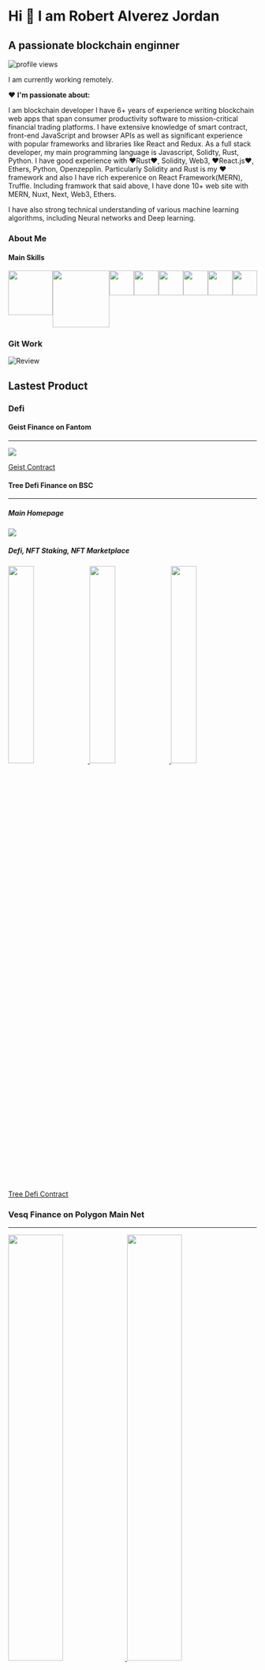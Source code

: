 # Hi 👋 I am Robert Alverez Jordan
## A passionate blockchain enginner
![profile views](./doc/profileview.svg)

I am currently working remotely.

❤️ **I'm passionate about:**

I am blockchain developer
 I have 6+ years of experience writing blockchain web apps that span consumer productivity software to mission-critical financial trading platforms. I have extensive knowledge of smart contract, front-end JavaScript and browser APIs as well as significant experience with popular frameworks and libraries like React and Redux. As a full stack developer, my main programming language is Javascript, Solidty, Rust, Python. I have good experience with ❤️Rust❤️, Solidity, Web3, ❤️React.js❤️, Ethers, Python, Openzepplin. Particularly Solidity and Rust is my ❤️ framework and also I have rich experenice on React Framework(MERN), Truffle. Including framwork that said above, I have done 10+ web site with MERN, Nuxt, Next, Web3, Ethers.

I have also strong technical understanding of various machine learning algorithms, including Neural networks and Deep learning.

### About Me
#### Main Skills
<div style='display: flex; '>
<img src='./doc/rust.png' width='90'>
<img src='./doc/solidity.png' width='115'>
<img src='./doc/web3.webp' width='50'>
<img src='./doc/react.svg' width='50'>
<img src='./doc/aws.svg' width='50'>
<img src='./doc/js.svg' width='50'>
<img src='./doc/mongodb.svg' width='50'>
<img src='./doc/mysql.svg' width='50'>
</div>


### Git Work
![Review](./doc/review.svg)

## Lastest Product
### Defi
#### Geist Finance on Fantom
---
<a href='https://geist.finance/markets' target='_blank'>
<img src='./project/geist_finance.png'></img>
</a>

[Geist Contract]()


#### Tree Defi Finance on BSC
---
##### Main Homepage
<a href='https://app.treedefi.com/' target='_blank'>
<img src='./project/treedefi.png'></img>
</a>

##### Defi, NFT Staking, NFT Marketplace
<a href='https://dex.treedefi.com/' target='_blank'>
<img src='./project/treedefi_dex.png' width='32%'></img>
</a>
<a href='https://nft.treedefi.com/' target='_blank'>
<img src='./project/treedefi_marketplace.png' width='32%'></img>
</a>
<a href='https://nft.treedefi.com/merchandise' target='_blank'>
<img src='./project/treedefi_nftstaking.png' width='32%'></img>
</a>

[Tree Defi Contract]()


### Vesq Finance on Polygon Main Net
---
<a href='https://vesq.io' target='_blank'>
<img src='./project/vesq_home.png' width='47%'></img>
</a>
<a href='https://app.vesq.io' target='_blank'>
<img src='./project/vesq_stake.png' width='47%'></img>
</a>

[Vesq Finance Frontend - React-web3]()

### Blockchain Domain Name Service on Fantom
---
#### [FNS](https://fantomdomains.io/)
<a href='https://fantomnameservice.netlify.app/' target='_blank'>
<img src='./project/fns_home.png' width='47%'></img>
</a>
<a href='https://fantomnameservice.netlify.app/search/aaa' target='_blank'>
<img src='./project/fns_search.png' width='47%'></img>
</a>

- [FNS Contract](https://afd.o)
- [FNS Subgraph](https://afd.o)
- [FNS Metadata Service Backend](https://afd.o)
- [FNS Main Frontend](https://afd.o)


### Scorpfion Dragon NFT Marketplace on BSC
---
<a href='https://scorpfionnft.netlify.app/'>
<img src='./project/scorpfion_nftmarketplace.png'></img>
</a>

- [Marketplace Contract]()
- [Marketplace Subgraph]()
- [Marketplace Backend]()
- [Marketplace indexer]()
- [Marketplace Main Frontend]()


### Staking
#### Bonsai NFT Staking
---
<a href='https://bonsaidefi.netlify.app/'>
<img src='./project/bonsai_nftstaking.png'></img>
</a>

- [Deployed Satking Contract]()

#### Satin Token Staking on BSC
---
<a href='https://satintoken.com/'>
<img src='./project/satin_home.png' width='48%'></img>
</a>
<a href='https://satinsafe.space/'>
<img src='./project/satin_staking.png' width='48%'></img>
</a>

- [Deployed Satking Contract]()

#### Avax Fomo Staking on Avax Chain
---
<a href='https://avaxfomo.netlify.app/'>
<img src='./project/avax_staking.png'></img>
</a>

- [Deployed Satking Contract]()

#### MMX Staking on Harmony Chain
---
<a href='https://stakemmx.herokuapp.com/'>
<img src='./project/mmx_staking.png'></img>
</a>

- [Deployed Satking Contract]()

### Presale Site
#### Atari Token Presale
---
<a href='https://defi.atarichain.com/'>
<img src='./project/atari_presale.png'></img>
</a>

### Blockchain Bot
---
- Flashloan Arbitrage Bot
- Coin AddLiquidity Frontrun Attack Bot
- Sandwich Bot
- Pancake Prediction Betting Bot
- PinkSale Trending Bot
- Sniper Bot
- NFT Rarity Sniper Bot on Opensea

### Contact Me
#### Social Link
<div style='display: flex; '>
<img src='./doc/linkedin.png' width='90' title='+12098134202'>
<img src='./doc/twitter.png' width='100' title='+12098134202'>
</div>

#### Telecommunication
<div style='display: flex; '>
<a href='mailto:+12098134202' target='_blank' width='100'>
<img src='./doc/phone.svg' width='100' title='+12098134202'>
</a>
<a href='mailto:jordanrobert443@gmail.com' target='_blank' width='100'>
<img src='./doc/mail.svg' width='100' title='jordanrobert443@gmail.com'>
</a>
<a href='https://join.skype.com/invite/NffEWcmhlBAM' target='_blank' width='100'>
<img src='./doc/skype.svg' width='100' title='live:.cid.fd8ced07bdabb2c3'>
</a>
<a href='https://t.me/@goldenstar11111' target='_blank' width='100'>
<img src='./doc/telegram.svg' width='132' title='goldenstar11111'>
</a>
<a href='https://discordapp.com/users/CryptoSuper#4847' target='_blank' width='100'>
<img src='./doc/discord.svg' width='118' title='CryptoSuper#4847'>
</a>
<a href='https://wa.me/12098134202' target='_blank' width='100'>
<img src='./doc/whatsapp.png' width='100' title='+12098134202'>
</a>
</div>

<!--
**goldenstar111/goldenstar111** is a ✨ _special_ ✨ repository because its `README.md` (this file) appears on your GitHub profile.

Here are some ideas to get you started:

- 🔭 I’m currently working on ...
- 🌱 I’m currently learning ...
- 👯 I’m looking to collaborate on ...
- 🤔 I’m looking for help with ...
- 💬 Ask me about ...
- 📫 How to reach me: ...
- 😄 Pronouns: ...
- ⚡ Fun fact: ...
-->
